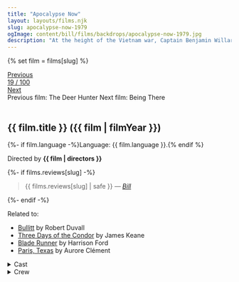 ```yaml
---
title: "Apocalypse Now"
layout: layouts/films.njk
slug: apocalypse-now-1979
ogImage: content/bill/films/backdrops/apocalypse-now-1979.jpg
description: "At the height of the Vietnam war, Captain Benjamin Willard is sent on a dangerous mission that, officially, \"does not exist, nor will it ever exist.\" His goal is to locate - and eliminate - a mysterious Green Beret Colonel named Walter Kurtz, who has been leading his personal army on illegal guerrilla missions into enemy territory."
---
```


{% set film = films[slug] %}

<nav class="films">
  <div class="prev">
    <a href="../the-deer-hunter-1978"><i class="fa-solid fa-chevron-left fa-xs"></i> Previous</a>
  </div>
  <div>
    <a class="simple" href="../">19 / 100</a>
  </div>
  <div class="next">
    <a href="../being-there-1979">Next <i class="fa-solid fa-chevron-right fa-xs"></i></a>
  </div>
  <div class="hint">
    <span class="prev-hint">
      <span class="sr-only">Previous film:</span>
      The Deer Hunter
    </span>
    <span class="next-hint">
      <span class="sr-only">Next film:</span>
      Being There
    </span>
  </div>
</nav>

<article class="film slug-apocalypse-now-1979">
  <div class="backdrop-and-poster">
    <img class="poster" src="../films/posters/{{ slug }}.jpg" alt="">
    <img class="backdrop" src="../films/backdrops/{{ slug }}.jpg" alt="">
  </div>

  <h1>{{ film.title }} ({{ film | filmYear }})</h1>

  <p>
    {%- if film.language -%}Language: {{ film.language }}.{% endif %}
    
  </p>

  <p class="director">
    Directed by <strong>{{ film | directors }}</strong>
  </p>

  {%- if films.reviews[slug] -%}
    <blockquote> 
      {{ films.reviews[slug] | safe }} <em>—&nbsp;<a href="/bill">Bill</a></em>
    </blockquote> 
  {%- endif -%}

  <p class="related-films">Related to:</p>
  <ul class="related-films">
  <li><a href="../bullitt-1968">Bullitt</a> by Robert Duvall</li>
<li><a href="../three-days-of-the-condor-1975">Three Days of the Condor</a> by James Keane</li>
<li><a href="../blade-runner-1982">Blade Runner</a> by Harrison Ford</li>
<li><a href="../paris-texas-1984">Paris, Texas</a> by Aurore Clément</li>
  </ul>

  <section class="film-detail">
    <div>
      <details>
        <summary>
          <i class="fa-solid fa-masks-theater"></i>
          Cast
        </summary>
        <ul>
          {%- for cast in film.credits.cast -%}
            <li>
              {{ cast.name }} as <em>{{ cast.character }}</em>
            </li>
          {%- endfor -%}
        </ul>
      </details>
      <details>
        <summary>
          <i class="fa-solid fa-clapperboard"></i>
          Crew
        </summary>
        <ul>
          {%- for crew in film.credits.crew -%}
            <li>
              {{ crew.name }} &mdash; <em>{{ crew.job }}</em>
            </li>
          {%- endfor -%}
        </ul>
      </details>
    </div>
  </section>
</article>
